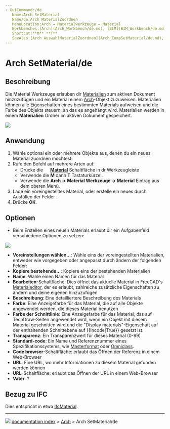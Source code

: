 ```yaml
---
- GuiCommand:/de
   Name:Arch SetMaterial
   Name/de:Arch MaterialZuordnen
   MenuLocation:Arch → Materialwerkzeuge → Material
   Workbenches:[Arch](Arch_Workbench/de.md), [BIM](BIM_Workbench/de.md)
   Shortcut:**M** **T**
   SeeAlso:[Arch AuswahlMaterialZuordnen](Arch_CompSetMaterial/de.md), [Arch MehrfachMaterial](Arch_MultiMaterial/de.md)
---
```


# Arch SetMaterial/de

## Beschreibung


<div class="mw-translate-fuzzy">

Die Material Werkzeuge erlauben dir [Materialien](Material.md) zum aktiven Dokument hinzuzufügen und ein Material einem [Arch](Arch_Workbench/de.md)-Objekt zuzuweisen. Materialien können alle Eigenschaften eines bestimmten Materials aufweisen und die Farbe des Objekts steuern, an das es angehängt wird. Materialien werden in einem **Materialien** Ordner im aktiven Dokument gespeichert.


</div>

![](images/Arch_materials_01.jpg )

## Anwendung


<div class="mw-translate-fuzzy">

1.  Wähle optional ein oder mehrere Objekte aus, denen du ein neues Material zuordnen möchtest.
2.  Rufe den Befehl auf mehrere Arten auf:
    -   Drücke die **<img src="images/Arch_SetMaterial.svg" width=16px> [Material](Arch_SetMaterial/de.md)** Schaltfläche in dr Werkzeugleiste
    -   Verwende die **M** dann **T** Tastaturkürzel.
    -   Verwende die **Arch → Material Werkzeuge → Material** Eintrag aus dem oberen Menü.
3.  Lade ein voreingestelltes Material, oder erstelle ein neues durch Ausfüllen der Felder .
4.  Drücke **OK**.


</div>

## Optionen

-   Beim Erstellen eines neuen Materials erlaubt dir ein Aufgabenfeld verschiedene Optionen zu setzen:

![](images/Arch_materials_02.jpg )


<div class="mw-translate-fuzzy">

-   **Voreinstellungen wählen\...**: Wähle eins der voreingestellten Materialien, entweder wie vorgegeben oder angepasst durch ändern der folgenden Felder:
-   **Kopiere bestehende\...**: Kopiere eins der bestehenden Materialien
-   **Name**: Wähle einen Namen für das Material
-   **Bearbeiten**-Schaltfläche: Dies öffnet das aktuelle Material in FreeCAD\'s [Materialeditor](Material_editor/de.md), der es erlaubt, zahlreiche zusätzliche Eigenschaften zu ändern und deine eigenen hinzuzufügen
-   **Beschreibung**: Eine detailliertere Beschreibung des Materials
-   **Farbe**: Eine Anzeigefarbe für das Material, die auf alle Objekte angewendet werden, die dieses Material benutzen
-   **Farbe der Schnittlinie**: Eine Anzeigefarbe für das Material, das auf TechDraw-Seiten angewendet wird, wenn ein Objekt mit diesem Material geschnitten wird und die \"Display materials\"-Eigenschaft auf der enthaltenden Schnittebene auf {{Incode|True}} gesetzt ist.
-   **Transparenz**: Ein Transparenzwert für dieses Material (0-99)
-   **Standard-code**: Ein Name und Referenznummer eines Spezifikationssystems, wie [Masterformat](https://en.wikipedia.org/wiki/MasterFormat) oder [Omniclass](http://www.omniclass.org/).
-   **Code browser**-Schaltfläche: erlaubt das Öffnen der Referenz in einem Web-Browser
-   **URL**: Eine URL, wo mehr Informationen zu diesem Material gefunden werden können
-   **URL**-Schaltfläche: erlaubt das Öffnen der URL in einem Web-Browser
-   **Vater**: ?


</div>

## Bezug zu IFC 

Dies entspricht in etwa [IfcMaterial](https://standards.buildingsmart.org/IFC/DEV/IFC4_2/FINAL/HTML/link/ifcmaterial.htm).



---
![](images/Button_right.svg) [documentation index](../README.md) > [Arch](Arch_Workbench.md) > Arch SetMaterial/de
